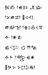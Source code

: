<div class='block'>
<div class='line'>𒍮𒁓 𒁹𒌍𒄿 𒂗 𒇽</div>
<div class='line'>𒁹𒉽𒌑𒄥 𒀴𒋙</div>
<div class='line'>𒌑𒄫𒈠 𒁹𒈬𒁲𒌋𒐊</div>
<div class='line'>𒅆 𒁹𒀭𒉺</div>
<div class='line'>𒌗𒋞 𒌓 𒐈𒆚</div>
<div class='line'>𒅆𒈨 𒁹𒈜𒄯𒀭</div>
<div class='line'>𒃻𒆳 𒆳𒆸𒊒𒊑</div>
</div>
